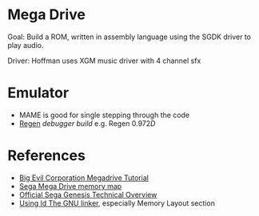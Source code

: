 # Mega Drive

Goal: Build a ROM, written in assembly language using the SGDK driver to play audio.

Driver: Hoffman uses XGM music driver with 4 channel sfx

# Emulator

- MAME is good for single stepping through the code
- [Regen](http://aamirm.hacking-cult.org/www/regen.html) *debugger build* e.g. Regen 0.972*D*

# References

- [Big Evil Corporation Megadrive Tutorial](https://blog.bigevilcorporation.co.uk/2012/02/28/sega-megadrive-1-getting-started/)
- [Sega Mega Drive memory map](https://segaretro.org/Sega_Mega_Drive/Memory_map)
- [Official Sega Genesis Technical Overview](http://xi6.com/files/sega2f.html)
- [Using ld The GNU linker](https://ftp.gnu.org/old-gnu/Manuals/ld-2.9.1/html_chapter/ld_toc.html), especially Memory Layout section